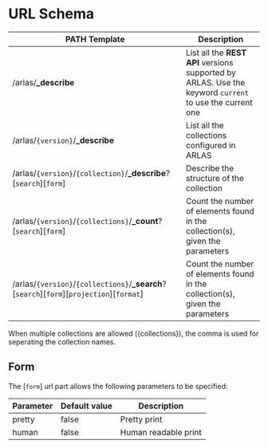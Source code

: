 # URL Schema


| PATH Template | Description |
| ---- | -------- |
| /arlas/**_describe**                                              |  List all the **REST API** versions supported by ARLAS. Use the keyword `current` to use the current one |
| /arlas/`{version}`/**_describe**                                  |  List all the collections configured in ARLAS  |
| /arlas/`{version}`/`{collection}`/**_describe**?[`search`][`form`]|  Describe the structure of the collection  |
| /arlas/`{version}`/`{collections}`/**_count**?[`search`][`form`]  |  Count the number of elements found in the collection(s), given the parameters  |
| /arlas/`{version}`/`{collections}`/**_search**?[`search`][`form`][`projection`][`format`]      |  Count the number of elements found in the collection(s), given the parameters  |

When multiple collections are allowed ({collections}), the comma is used for seperating the collection names.

## Form

The [`form`] url part allows the following parameters to be specified:

| Parameter | Default value | Description |
| ---- | -------- |-------- |
| pretty | false | Pretty print |
| human | false | Human readable print |
